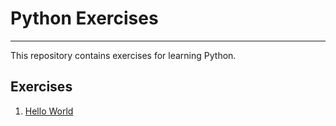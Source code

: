 # Python Exercises

---

This repository contains exercises for learning Python.

## Exercises
1. [Hello World](src/hello-world/challenge.md)
